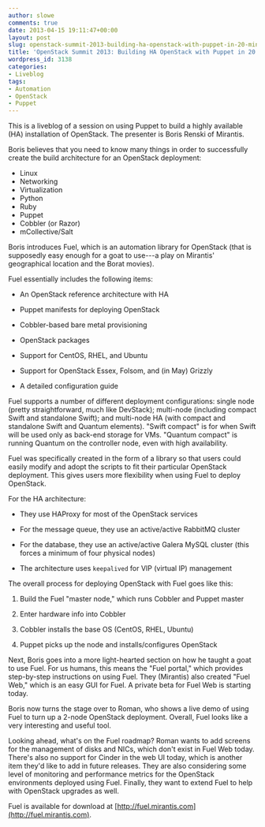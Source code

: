 ```yaml
---
author: slowe
comments: true
date: 2013-04-15 19:11:47+00:00
layout: post
slug: openstack-summit-2013-building-ha-openstack-with-puppet-in-20-minutes
title: 'OpenStack Summit 2013: Building HA OpenStack with Puppet in 20 Minutes'
wordpress_id: 3138
categories:
- Liveblog
tags:
- Automation
- OpenStack
- Puppet
---
```


This is a liveblog of a session on using Puppet to build a highly available (HA) installation of OpenStack. The presenter is Boris Renski of Mirantis.

Boris believes that you need to know many things in order to successfully create the build architecture for an OpenStack deployment:

* Linux
* Networking
* Virtualization
* Python
* Ruby
* Puppet
* Cobbler (or Razor)
* mCollective/Salt

Boris introduces Fuel, which is an automation library for OpenStack (that is supposedly easy enough for a goat to use---a play on Mirantis' geographical location and the Borat movies).

Fuel essentially includes the following items:

* An OpenStack reference architecture with HA

* Puppet manifests for deploying OpenStack

* Cobbler-based bare metal provisioning

* OpenStack packages

* Support for CentOS, RHEL, and Ubuntu

* Support for OpenStack Essex, Folsom, and (in May) Grizzly

* A detailed configuration guide

Fuel supports a number of different deployment configurations: single node (pretty straightforward, much like DevStack); multi-node (including compact Swift and standalone Swift); and multi-node HA (with compact and standalone Swift and Quantum elements). "Swift compact" is for when Swift will be used only as back-end storage for VMs. "Quantum compact" is running Quantum on the controller node, even with high availability.

Fuel was specifically created in the form of a library so that users could easily modify and adopt the scripts to fit their particular OpenStack deployment. This gives users more flexibility when using Fuel to deploy OpenStack.

For the HA architecture:

* They use HAProxy for most of the OpenStack services

* For the message queue, they use an active/active RabbitMQ cluster

* For the database, they use an active/active Galera MySQL cluster (this forces a minimum of four physical nodes)

* The architecture uses `keepalived` for VIP (virtual IP) management

The overall process for deploying OpenStack with Fuel goes like this:

1. Build the Fuel "master node," which runs Cobbler and Puppet master

2. Enter hardware info into Cobbler

3. Cobbler installs the base OS (CentOS, RHEL, Ubuntu)

4. Puppet picks up the node and installs/configures OpenStack

Next, Boris goes into a more light-hearted section on how he taught a goat to use Fuel. For us humans, this means the "Fuel portal," which provides step-by-step instructions on using Fuel. They (Mirantis) also created "Fuel Web," which is an easy GUI for Fuel. A private beta for Fuel Web is starting today.

Boris now turns the stage over to Roman, who shows a live demo of using Fuel to turn up a 2-node OpenStack deployment. Overall, Fuel looks like a very interesting and useful tool.

Looking ahead, what's on the Fuel roadmap? Roman wants to add screens for the management of disks and NICs, which don't exist in Fuel Web today. There's also no support for Cinder in the web UI today, which is another item they'd like to add in future releases. They are also considering some level of monitoring and performance metrics for the OpenStack environments deployed using Fuel. Finally, they want to extend Fuel to help with OpenStack upgrades as well.

Fuel is available for download at [http://fuel.mirantis.com](http://fuel.mirantis.com).
